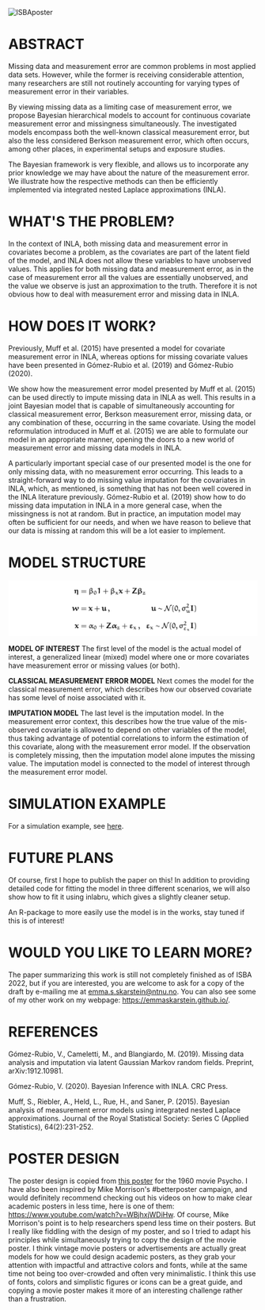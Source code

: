 ![ISBAposter](https://github.com/emmaSkarstein/ISBA2022-Poster/blob/main/Poster_ISBA.png)


# ABSTRACT
Missing data and measurement error are common problems in most applied data sets. However, while the former is receiving considerable attention, many researchers are still not routinely accounting for varying types of measurement error in their variables. 

By viewing missing data as a limiting case of measurement error, we propose Bayesian hierarchical models to account for continuous covariate measurement error and missingness simultaneously. The investigated models encompass both the well-known classical measurement error, but also the less considered Berkson measurement error, which often occurs, among other places, in experimental setups and exposure studies. 

The Bayesian framework is very flexible, and allows us to incorporate any prior knowledge we may have about the nature of the measurement error. We illustrate how the respective methods can then be efficiently implemented via integrated nested Laplace approximations (INLA). 

# WHAT'S THE PROBLEM?
In the context of INLA, both missing data and measurement error in covariates become a problem, as the covariates are part of the latent field of the model, and INLA does not allow these variables to have unobserved values. This applies for both missing data and measurement error, as in the case of measurement error all the values are essentially unobserved, and the value we observe is just an approximation to the truth. Therefore it is not obvious how to deal with measurement error and missing data in INLA. 

# HOW DOES IT WORK?
Previously, Muff et al. (2015) have presented a model for covariate measurement error in INLA, whereas options for missing covariate values have been presented in Gómez-Rubio et al. (2019) and Gómez-Rubio (2020).

We show how the measurement error model presented by Muff et al. (2015) can be used directly to impute missing data in INLA as well. This results in a joint Bayesian model that is capable of simultaneously accounting for classical measurement error, Berkson measurement error, missing data, or any combination of these, occurring in the same covariate. Using the model reformulation introduced in Muff et al. (2015) we are able to formulate our model in an appropriate manner, opening the doors to a new world of measurement error and missing data models in INLA.

A particularly important special case of our presented model is the one for only missing data, with no measurement error occurring. This leads to a straight-forward way to do missing value imputation for the covariates in INLA, which, as mentioned, is something that has not been well covered in the INLA literature previously. Gómez-Rubio et al. (2019) show how to do missing data imputation in INLA in a more general case, when the missingness is not at random. But in practice, an imputation model may often be sufficient for our needs, and when we have reason to believe that our data is missing at random this will be a lot easier to implement. 

# MODEL STRUCTURE

![posterequation](https://github.com/emmaSkarstein/ISBA2022-Poster/blob/main/poster_equation.png)

**MODEL OF INTEREST** The first level of the model is the actual model of interest, a generalized linear (mixed) model where one or more covariates have measurement error or missing values (or both). 

**CLASSICAL MEASUREMENT ERROR MODEL** Next comes the model for the classical measurement error, which describes how our observed covariate has some level of noise associated with it. 

**IMPUTATION MODEL** The last level is the imputation model. In the measurement error context, this describes how the true value of the mis-observed covariate is allowed to depend on other variables of the model, thus taking advantage of potential correlations to inform the estimation of this covariate, along with the measurement error model. If the observation is completely missing, then the imputation model alone imputes the missing value. The imputation model is connected to the model of interest through the measurement error model. 

# SIMULATION EXAMPLE
For a simulation example, see [here](https://github.com/emmaSkarstein/ISBA2022-Poster/tree/main/Simulation_example).

# FUTURE PLANS
Of course, first I hope to publish the paper on this! In addition to providing detailed code for fitting the model in three different scenarios, we will also show how to fit it using inlabru, which gives a slightly cleaner setup.

An R-package to more easily use the model is in the works, stay tuned if this is of interest! 

# WOULD YOU LIKE TO LEARN MORE?
The paper summarizing this work is still not completely finished as of ISBA 2022, but if you are interested, you are welcome to ask for a copy of the draft by e-mailing me at emma.s.skarstein@ntnu.no. You can also see some of my other work on my webpage: https://emmaskarstein.github.io/.


# REFERENCES

Gómez-Rubio, V., Cameletti, M., and Blangiardo, M. (2019). Missing data analysis and imputation via latent Gaussian Markov random fields. Preprint, arXiv:1912.10981.

Gómez-Rubio, V. (2020). Bayesian Inference with INLA. CRC Press.

Muff, S., Riebler, A., Held, L., Rue, H., and Saner, P. (2015). Bayesian analysis of measurement error models using integrated nested Laplace approximations. Journal of the Royal Statistical Society: Series C (Applied Statistics), 64(2):231-252.


# POSTER DESIGN
The poster design is copied from [this poster](https://www.goldposter.com/10058/) for the 1960 movie Psycho. I have also been inspired by Mike Morrison's \#betterposter campaign, and would definitely recommend checking out his videos on how to make clear academic posters in less time, here is one of them: https://www.youtube.com/watch?v=WBjhxjWDiHw. Of course, Mike Morrison's point is to help researchers spend less time on their posters. But I really like fiddling with the design of my poster, and so I tried to adapt his principles while simultaneously trying to copy the design of the movie poster. I think vintage movie posters or advertisements are actually great models for how we could design academic posters, as they grab your attention with impactful and attractive colors and fonts, while at the same time not being too over-crowded and often very minimalistic. I think this use of fonts, colors and simplistic figures or icons can be a great guide, and copying a movie poster makes it more of an interesting challenge rather than a frustration. 

